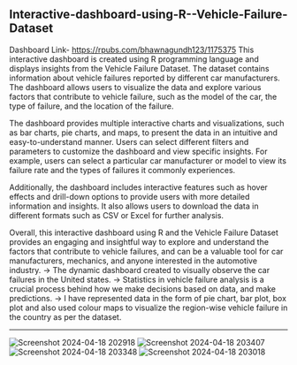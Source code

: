 Interactive-dashboard-using-R--Vehicle-Failure-Dataset
--------------------------------------------------------------------------------------------------------------------------------------------------------------------------------------------------------------------

Dashboard Link- https://rpubs.com/bhawnagundh123/1175375
This interactive dashboard is created using R programming language and displays insights from the Vehicle Failure Dataset. The dataset contains information about vehicle failures reported by different car manufacturers. The dashboard allows users to visualize the data and explore various factors that contribute to vehicle failure, such as the model of the car, the type of failure, and the location of the failure.

The dashboard provides multiple interactive charts and visualizations, such as bar charts, pie charts, and maps, to present the data in an intuitive and easy-to-understand manner. Users can select different filters and parameters to customize the dashboard and view specific insights. For example, users can select a particular car manufacturer or model to view its failure rate and the types of failures it commonly experiences.

Additionally, the dashboard includes interactive features such as hover effects and drill-down options to provide users with more detailed information and insights. It also allows users to download the data in different formats such as CSV or Excel for further analysis.

Overall, this interactive dashboard using R and the Vehicle Failure Dataset provides an engaging and insightful way to explore and understand the factors that contribute to vehicle failures, and can be a valuable tool for car manufacturers, mechanics, and anyone interested in the automotive industry.
-> The dynamic dashboard created to visually observe the car failures in the United states.
-> Statistics in vehicle failure analysis is a crucial process behind how we make decisions based on data, and make predictions.
-> I have represented data in the form of pie chart, bar plot, box plot and also used colour maps to visualize the region-wise vehicle failure in the country as per the dataset.



----------------------------------------------------------------------------------------------------------------------------------------------------------------------------------------------------------------------

![Screenshot 2024-04-18 202918](https://github.com/Bhawnagundh26/Vehicle-Analysis/assets/91724415/18917495-5f0a-43e1-bc90-1abb96664d75)
![Screenshot 2024-04-18 203407](https://github.com/Bhawnagundh26/Vehicle-Analysis/assets/91724415/2fb9063f-661c-47c7-bfbd-bc71c2eaddbc)
![Screenshot 2024-04-18 203348](https://github.com/Bhawnagundh26/Vehicle-Analysis/assets/91724415/6ee3a78c-1a17-4992-ae5f-0333cfcbf3a9)
![Screenshot 2024-04-18 203018](https://github.com/Bhawnagundh26/Vehicle-Analysis/assets/91724415/a9b9ef49-88f5-468a-b649-96f6a79e0b5f)
